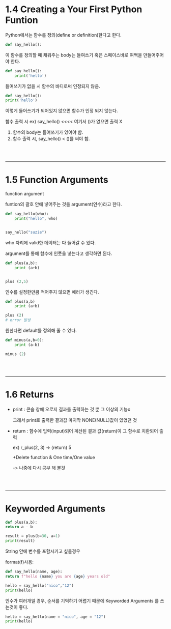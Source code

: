 # 1.4 Creating a Your First Python Funtion

Python에서는 함수를 정의(define or definition)한다고 한다.
```py
def say_hello():
```
이 함수를 정의할 때 채워주는 body는 들여쓰기 혹은 스페이스바로 여백을 만들어주어야 한다.
``` py
def say_hello():
    print('hello')
```

들여쓰기가 없을 시 함수의 바디로써 인정되지 않음.
```py
def say_hello():
print('hello')
```
이렇게 들어쓰기가 되어있지 않으면 함수가 인정 되지 않는다.

함수 출력 시
ex) say_hello() <<<< 여기서 ()가 없으면 출력 X

1. 함수의 body는 들여쓰기가 있어야 함.
2. 함수 출력 시, say_hello() < ()를 써야 함.

<br/>
<br/>

---
# 1.5 Function Arguments

function argument

funtion의 괄호 안에 넣어주는 것을 argument(인수)라고 한다.
```py
def say_hello(who):
    print("hello", who)


say_hello("suzie")
```

who 자리에 valid한 데이터는 다 들어갈 수 있다.

argument를 통해 함수에 인풋을 넣는다고 생각하면 된다.
```py
def plus(a,b):
    print (a+b)


plus (2,5)
```

인수를 설정한만큼 적어주지 않으면 에러가 생긴다.
```py
def plus(a,b)
    print (a+b)

plus (2) 
# error 발생

```
원한다면 default를 정의해 줄 수 있다.
```py
def minus(a,b=0):
    print (a-b)

minus (2)
```

<br/>
<br/>

---
# 1.6 Returns

* print : 콘솔 창에 오로지 결과를 출력하는 것 뿐 그 이상의 기능x

    그래서 print로 출력한 결과값 마지막 NONE(NULL)값이 있었던 것

* return : 함수에 입력(input)되어 계산된 결과 값(return)이 그 함수로 치환되어 출력

    ex) r_plus(2, 3) -> (return) 5

    +Delete function & One time/One value

    -> 나중에 다시 공부 해 볼것

<br/>
<br/>

---
# Keyworded Arguments
```py
def plus(a,b):
return a - b

result = plus(b=30, a=1)
print(result)
```
String 안에 변수를 포함시키고 싶을경우 

format(f)사용:
```py
def say_hello(name, age):
return f"hello {name} you are {age} years old"

hello = say_hello("nico","12")
print(hello)
```
인수가 여러개일 경우, 순서를 기억하기 어렵기 때문에 Keyworded Arguments 를 쓰는것이 좋다.
```py
hello = say_hello(name = "nico", age = "12")
print(hello)
```